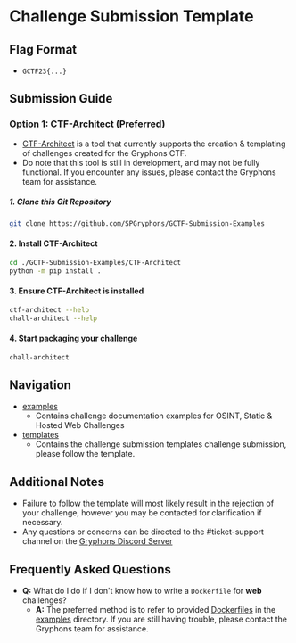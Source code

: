 Challenge Submission Template 
===

## Flag Format
- `GCTF23{...}`

## Submission Guide

### Option 1: CTF-Architect (Preferred)
- [CTF-Architect](./CTF-Architect/) is a tool that currently supports the creation & templating of challenges created for the Gryphons CTF. 
- Do note that this tool is still in development, and may not be fully functional. If you encounter any issues, please contact the Gryphons team for assistance.

##### 1. Clone this Git Repository
```bash
git clone https://github.com/SPGryphons/GCTF-Submission-Examples
```
#### 2. Install CTF-Architect
```bash
cd ./GCTF-Submission-Examples/CTF-Architect
python -m pip install .
```
#### 3. Ensure CTF-Architect is installed
```bash
ctf-architect --help
chall-architect --help
```

#### 4. Start packaging your challenge
```bash
chall-architect
```


## Navigation
- [examples](./examples)
    - Contains challenge documentation examples for OSINT, Static & Hosted Web Challenges
- [templates](./templates)
    - Contains the challenge submission templates challenge submission, please follow the template.

## Additional Notes
- Failure to follow the template will most likely result in the rejection of your challenge, however you may be contacted for clarification if necessary.
- Any questions or concerns can be directed to the #ticket-support channel on the [Gryphons Discord Server](https://discord.gg/2nZTCdBGgY)

## Frequently Asked Questions
- **Q:** What do I do if I don't know how to write a `Dockerfile` for **web** challenges?
    - **A:** The preferred method is to refer to provided [Dockerfiles](./examples/web/Hello,%20Cookie%20Monster/service/hello-cookies/Dockerfile) in the [examples](./examples) directory. If you are still having trouble, please contact the Gryphons team for assistance.